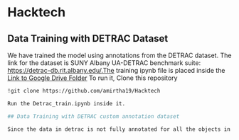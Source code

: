 # Hacktech
## Data Training with DETRAC Dataset

We have trained the model using annotations from the DETRAC dataset. The link for the dataset is SUNY Albany UA-DETRAC benchmark suite: https://detrac-db.rit.albany.edu/.The training ipynb file is placed inside the 
[Link to Google Drive Folder](https://drive.google.com/drive/folders/1X-gCnYc2KJ_txs4xfAnXln13xi_CZYwM?usp=sharing) To run it, Clone this repository

```bash
!git clone https://github.com/amirtha19/Hacktech

Run the Detrac_train.ipynb inside it.

## Data Training with DETRAC custom annotation dataset

Since the data in detrac is not fully annotated for all the objects in a frame, we custom annotate using Roboflow. I have provided the snippet inside the Custom_annotation_train.ipynb. To run this, Clone this repository and run the Custom_annotation_train.ipynb inside it.
